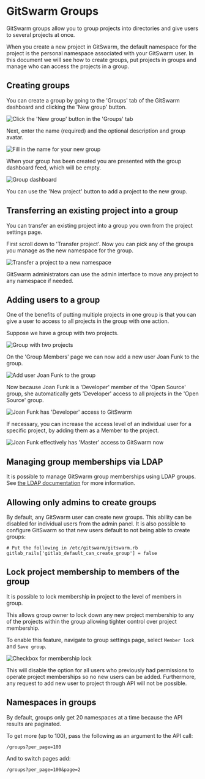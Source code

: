 # GitSwarm Groups

GitSwarm groups allow you to group projects into directories and give users
to several projects at once.

When you create a new project in GitSwarm, the default namespace for the
project is the personal namespace associated with your GitSwarm user. In
this document we will see how to create groups, put projects in groups and
manage who can access the projects in a group.

## Creating groups

You can create a group by going to the 'Groups' tab of the GitSwarm
dashboard and clicking the 'New group' button.

![Click the 'New group' button in the 'Groups' tab](groups/new_group_button.png)

Next, enter the name (required) and the optional description and group
avatar.

![Fill in the name for your new group](groups/new_group_form.png)

When your group has been created you are presented with the group dashboard
feed, which will be empty.

![Group dashboard](groups/group_dashboard.png)

You can use the 'New project' button to add a project to the new group.

## Transferring an existing project into a group

You can transfer an existing project into a group you own from the project
settings page.

First scroll down to 'Transfer project'. Now you can pick any of the groups
you manage as the new namespace for the group.

![Transfer a project to a new namespace](groups/transfer_project.png)

GitSwarm administrators can use the admin interface to move any project to
any namespace if needed.

## Adding users to a group

One of the benefits of putting multiple projects in one group is that you
can give a user to access to all projects in the group with one action.

Suppose we have a group with two projects.

![Group with two projects](groups/group_with_two_projects.png)

On the 'Group Members' page we can now add a new user Joan Funk to the
group.

![Add user Joan Funk to the group](groups/add_member_to_group.png)

Now because Joan Funk is a 'Developer' member of the 'Open Source' group,
she automatically gets 'Developer' access to all projects in the 'Open
Source' group.

![Joan Funk has 'Developer' access to GitSwarm](groups/project_members_via_group.png)

If necessary, you can increase the access level of an individual user for a
specific project, by adding them as a Member to the project.

![Joan Funk effectively has 'Master' access to GitSwarm now](groups/override_access_level.png)

## Managing group memberships via LDAP

It is possible to manage GitSwarm group memberships using LDAP groups. See
[the LDAP documentation](../integration/ldap.md) for more information.

## Allowing only admins to create groups

By default, any GitSwarm user can create new groups. This ability can be
disabled for individual users from the admin panel. It is also possible to
configure GitSwarm so that new users default to not being able to create
groups:

```
# Put the following in /etc/gitswarm/gitswarm.rb
gitlab_rails['gitlab_default_can_create_group'] = false
```

## Lock project membership to members of the group

It is possible to lock membership in project to the level of members in
group.

This allows group owner to lock down any new project membership to any of
the projects within the group allowing tighter control over project
membership.

To enable this feature, navigate to group settings page, select `Member
lock` and `Save group`.

![Checkbox for membership lock](groups/membership_lock.png)

This will disable the option for all users who previously had permissions
to operate project memberships so no new users can be added. Furthermore,
any request to add new user to project through API will not be possible.

## Namespaces in groups

By default, groups only get 20 namespaces at a time because the API
results are paginated.

To get more (up to 100), pass the following as an argument to the API
call:
```
/groups?per_page=100
```

And to switch pages add:
```
/groups?per_page=100&page=2
```
